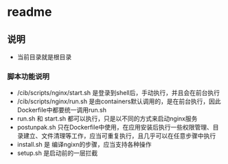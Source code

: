 # readme #

## 说明 ##
- 当前目录就是根目录

### 脚本功能说明  ###
- /cib/scripts/nginx/start.sh 是登录到shell后，手动执行，并且会在前台执行
- /cib/scripts/nginx/run.sh   是由containers默认调用的，是在前台执行，因此Dockerfile中都要统一调用run.sh
- run.sh 和 start.sh 都可以执行，只是以不同的方式来启动nginx服务
- postunpak.sh 只在Dockerfile中使用，在应用安装后执行一些权限管理、目录建立、文件清理等工作，应当可重复执行，且几乎可以在任意步骤中执行
- install.sh 是 编译ngixn的步骤，应当支持各种操作
- setup.sh 是启动前的一层拦截
